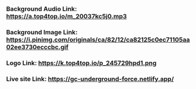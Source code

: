 ### Background Audio Link: https://a.top4top.io/m_20037kc5j0.mp3
### Background Image Link: https://i.pinimg.com/originals/ca/82/12/ca82125c0ec71105aa02ee3730ecccbc.gif
### Logo Link: https://k.top4top.io/p_245729hpd1.png
### Live site Link: https://gc-underground-force.netlify.app/
